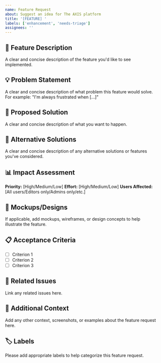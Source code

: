 ```yaml
---
name: Feature Request
about: Suggest an idea for The AXIS platform
title: '[FEATURE] '
labels: ['enhancement', 'needs-triage']
assignees: ''
---
```


## 🚀 Feature Description
A clear and concise description of the feature you'd like to see implemented.

## 💡 Problem Statement
A clear and concise description of what problem this feature would solve. For example: "I'm always frustrated when [...]"

## 🎯 Proposed Solution
A clear and concise description of what you want to happen.

## 🔄 Alternative Solutions
A clear and concise description of any alternative solutions or features you've considered.

## 📊 Impact Assessment
**Priority:** [High/Medium/Low]
**Effort:** [High/Medium/Low]
**Users Affected:** [All users/Editors only/Admins only/etc.]

## 🎨 Mockups/Designs
If applicable, add mockups, wireframes, or design concepts to help illustrate the feature.

## 📋 Acceptance Criteria
- [ ] Criterion 1
- [ ] Criterion 2
- [ ] Criterion 3

## 🔗 Related Issues
Link any related issues here.

## 📝 Additional Context
Add any other context, screenshots, or examples about the feature request here.

## 🏷️ Labels
Please add appropriate labels to help categorize this feature request.
